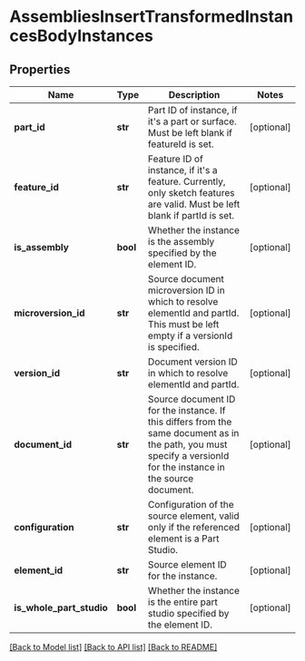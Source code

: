 # AssembliesInsertTransformedInstancesBodyInstances

## Properties
Name | Type | Description | Notes
------------ | ------------- | ------------- | -------------
**part_id** | **str** | Part ID of instance, if it&#39;s a part or surface.           Must be left blank if featureId is set. | [optional] 
**feature_id** | **str** | Feature ID of instance, if it&#39;s a feature.           Currently, only sketch features are valid. Must be left blank if partId is set. | [optional] 
**is_assembly** | **bool** | Whether the instance is the assembly           specified by the element ID. | [optional] 
**microversion_id** | **str** | Source document microversion ID in which           to resolve elementId and partId. This must be left empty if a versionId is specified. | [optional] 
**version_id** | **str** | Document version ID in which to resolve           elementId and partId. | [optional] 
**document_id** | **str** | Source document ID for the           instance. If this differs from the same document as in the path, you must specify a versionId for the           instance in the source document. | [optional] 
**configuration** | **str** | Configuration of the source element,           valid only if the referenced element is a Part Studio. | [optional] 
**element_id** | **str** | Source element ID for the instance. | [optional] 
**is_whole_part_studio** | **bool** | Whether the instance is the           entire part studio specified by the element ID. | [optional] 

[[Back to Model list]](../README.md#documentation-for-models) [[Back to API list]](../README.md#documentation-for-api-endpoints) [[Back to README]](../README.md)


